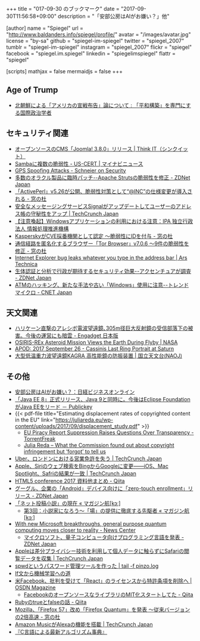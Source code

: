 +++
title = "017-09-30 のブックマーク"
date =  "2017-09-30T11:56:58+09:00"
description = "「安部公房はAIがお嫌い？」他"

[author]
name      = "Spiegel"
url       = "http://www.baldanders.info/spiegel/profile/"
avatar    = "/images/avatar.jpg"
license   = "by-sa"
github    = "spiegel-im-spiegel"
twitter   = "spiegel_2007"
tumblr    = "spiegel-im-spiegel"
instagram = "spiegel_2007"
flickr    = "spiegel"
facebook  = "spiegel.im.spiegel"
linkedin  = "spiegelimspiegel"
flattr    = "spiegel"

[scripts]
  mathjax = false
  mermaidjs = false
+++

## Age of Trump

- [北朝鮮による「アメリカの宣戦布告」論について : 「平和構築」を専門にする国際政治学者](http://shinodahideaki.blog.jp/archives/20853867.html)

## セキュリティ関連

- [オープンソースのCMS「Joomla! 3.8.0」リリース | Think IT（シンクイット）](https://thinkit.co.jp/news/bn/12730)
- [Sambaに複数の脆弱性 - US-CERT | マイナビニュース](http://news.mynavi.jp/news/2017/09/22/196/)
- [GPS Spoofing Attacks - Schneier on Security](https://www.schneier.com/blog/archives/2017/09/gps_spoofing_at.html)
- [多数のオラクル製品に臨時パッチ--Apache Strutsの脆弱性を修正 - ZDNet Japan](https://japan.zdnet.com/article/35107701/)
- [「ActivePerl」v5.26が公開、脆弱性対策として“@INC”の仕様変更が導入される - 窓の杜](http://forest.watch.impress.co.jp/docs/news/1082540.html)
- [安全なメッセージングサービスSignalがアップデートしてユーザーのアドレス帳の守秘性をアップ | TechCrunch Japan](http://jp.techcrunch.com/2017/09/28/20170926signal-update-keeps-your-address-book-secret-keeps-it-safe/)
- [【注意喚起】Windowsアプリケーションの利用における注意：IPA 独立行政法人 情報処理推進機構](https://www.ipa.go.jp/security/ciadr/vul/20170928_dll.html)
- [KasperskyがCVE採番機関として認定 ～脆弱性にIDを付与 - 窓の杜](http://forest.watch.impress.co.jp/docs/news/1082817.html)
- [通信経路を匿名化するブラウザー「Tor Browser」v7.0.6 ～9件の脆弱性を修正 - 窓の杜](http://forest.watch.impress.co.jp/docs/news/1083486.html)
- [Internet Explorer bug leaks whatever you type in the address bar | Ars Technica](https://arstechnica.com/information-technology/2017/09/bug-in-fully-patched-internet-explorer-leaks-text-in-address-bar/)
- [生体認証と分析で行政が期待するセキュリティ効果--アクセンチュアが調査 - ZDNet Japan](https://japan.zdnet.com/article/35107961/)
- [ATMのハッキング、新たな手法や古い「Windows」使用に注意--トレンドマイクロ - CNET Japan](https://japan.cnet.com/article/35108002/)

## 天文関連

- [ハリケーン直撃のアレシボ電波望遠鏡､305m径巨大反射鏡の受信部落下の被害。今後の運営にも暗雲 - Engadget 日本版](http://japanese.engadget.com/2017/09/25/305m/)
- [OSIRIS-REx Asteroid Mission Views the Earth During Flyby | NASA](https://www.nasa.gov/image-feature/goddard/2017/osiris-rex-views-the-earth-during-flyby)
- [APOD: 2017 September 26 - Cassinis Last Ring Portrait at Saturn](https://apod.nasa.gov/apod/ap170926.html)
- [大型低温重力波望遠鏡KAGRA 高性能鏡の防振装置 | 国立天文台(NAOJ)](https://www.nao.ac.jp/gallery/weekly/2017/20170926-kagra.html)

## その他

- [安部公房はAIがお嫌い？：日経ビジネスオンライン](http://business.nikkeibp.co.jp/atcl/report/16/091200162/092000003/)
- [「Java EE 8」正式リリース、Java 9と同時に。今後はEclipse FoundationがJava EEをリード － Publickey](http://www.publickey1.jp/blog/17/java_ee_8java_9eclipse_foundationjava_ee.html)
- {{< pdf-file title="Estimating displacement rates of copyrighted content in the EU" link="https://juliareda.eu/wp-content/uploads/2017/09/displacement_study.pdf" >}}
    - [EU Piracy Report Suppression Raises Questions Over Transparency - TorrentFreak](https://torrentfreak.com/eu-piracy-report-suppression-raises-questions-transparency-170922/)
    - [Julia Reda – What the Commission found out about copyright infringement but ‘forgot’ to tell us](https://juliareda.eu/2017/09/secret-copyright-infringement-study/)
- [Uber、ロンドンにおける営業免許を失う | TechCrunch Japan](http://jp.techcrunch.com/2017/09/23/20170922uber-loses-its-license-to-operate-in-london/)
- [Apple、Siriのウェブ検索をBingからGoogleに変更――iOS、Mac Spotlight、Safriの結果が一致 | TechCrunch Japan](http://jp.techcrunch.com/2017/09/26/20170925apple-switches-from-bing-to-google-for-siri-web-search-results-on-ios-and-spotlight-on-mac/)
- [HTML5 conference 2017 資料他まとめ - Qiita](https://qiita.com/hidenorly/items/3d99b755b6be29f51479)
- [グーグル、企業の「Android」デバイス向けに「zero-touch enrollment」リリース - ZDNet Japan](https://japan.zdnet.com/article/35107694/)
- [「ネット投稿小説」の現在 « マガジン航[kɔː]](https://magazine-k.jp/category/series/contemporary-web-fiction/)
    - [第3回：小説家になろう〜「場」の提供に徹底する先駆者 « マガジン航[kɔː]](https://magazine-k.jp/2017/06/03/contemporary-web-fiction-03/)
- [With new Microsoft breakthroughs, general purpose quantum computing moves closer to reality - News Center](https://news.microsoft.com/features/new-microsoft-breakthroughs-general-purpose-quantum-computing-moves-closer-reality/)
    - [マイクロソフト、量子コンピュータ向けプログラミング言語を発表 - ZDNet Japan](https://japan.zdnet.com/article/35107801/)
- [Appleは差分プライバシー技術を利用して個人データに触らずにSafariの閲覧データを収集 | TechCrunch Japan](http://jp.techcrunch.com/2017/09/26/20170925apple-starts-collecting-browsing-data-in-safari-using-its-differential-privacy-tech/)
- [spwdというパスワード管理ツールを作った | tail -f pinzo.log](https://pinzolo.github.io/2017/09/28/spwd-is-secret-file-based-password-manager.html)
- [If文から機械学習への道](https://www.slideshare.net/nishio/if-80195170)
- [米Facebook、批判を受けて「React」のライセンスから特許条項を削除へ | OSDN Magazine](https://mag.osdn.jp/17/09/25/184500)
    - [FacebookのオープンソースなライブラリのMIT化スタートしてた - Qiita](https://qiita.com/riawiththesam/items/2867dc919db992da19a6)
- [Rubyのtrueとfalseの話 - Qiita](https://qiita.com/rotelstift/items/70461f35c0d691e7b246)
- [Mozilla、「Firefox 57」改め「Firefox Quantum」を発表 ～従来バージョンの2倍高速 - 窓の杜](http://forest.watch.impress.co.jp/docs/news/1083038.html)
- [Amazon MusicがAlexaの機能を搭載 | TechCrunch Japan](http://jp.techcrunch.com/2017/09/27/20170926amazon-adds-alexa-voice-control-to-the-amazon-music-app/)
- [『C言語による最新アルゴリズム事典』](https://oku.edu.mie-u.ac.jp/~okumura/algo/)
